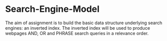 # Search-Engine-Model
The aim of assignment is to build the basic data structure underlying search engines: an inverted index. The inverted index will be used to produce webpages AND, OR and PHRASE search queries in a relevance order.

